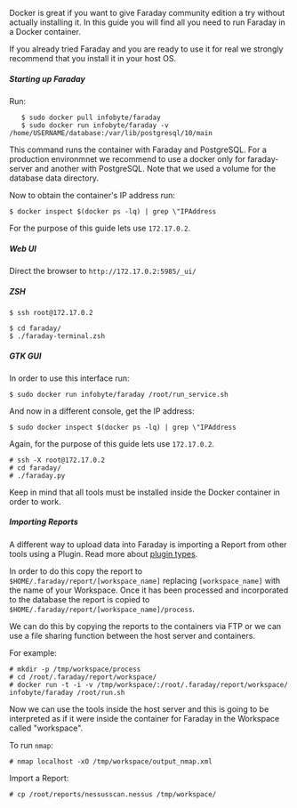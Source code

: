 Docker is great if you want to give Faraday community edition a try without actually installing it. In this guide you will find all you need to run Faraday in a Docker container.

If you already tried Faraday and you are ready to use it for real we strongly recommend that you install it in your host OS.

##### Starting up Faraday

Run:
 ```
    $ sudo docker pull infobyte/faraday
    $ sudo docker run infobyte/faraday -v /home/USERNAME/database:/var/lib/postgresql/10/main
 ```
This command runs the container with Faraday and PostgreSQL. For a production environmnet we recommend to use a docker only for faraday-server and another with PostgreSQL. Note that we used a volume for the database data directory.

Now to obtain the container's IP address run:

    $ docker inspect $(docker ps -lq) | grep \"IPAddress

For the purpose of this guide lets use `172.17.0.2`.

##### Web UI

Direct the browser to `http://172.17.0.2:5985/_ui/`

##### ZSH

    $ ssh root@172.17.0.2

    $ cd faraday/
    $ ./faraday-terminal.zsh

##### GTK GUI

In order to use this interface run:

    $ sudo docker run infobyte/faraday /root/run_service.sh

And now in a different console, get the IP address:

    $ sudo docker inspect $(docker ps -lq) | grep \"IPAddress

Again, for the purpose of this guide lets use `172.17.0.2`.

    # ssh -X root@172.17.0.2
    # cd faraday/
    # ./faraday.py

Keep in mind that all tools must be installed inside the Docker container in order to work.

##### Importing Reports

A different way to upload data into Faraday is importing a Report from other tools using a Plugin. Read more about [plugin types](https://github.com/infobyte/faraday/wiki/Plugin-List#types).

In order to do this copy the report to `$HOME/.faraday/report/[workspace_name]` replacing `[workspace_name]` with the name of your Workspace. Once it has been processed and incorporated to the database the report is copied to `$HOME/.faraday/report/[workspace_name]/process`.

We can do this by copying the reports to the containers via FTP or we can use a file sharing function between the host server and containers.

For example:

    # mkdir -p /tmp/workspace/process
    # cd /root/.faraday/report/workspace/
    # docker run -t -i -v /tmp/workspace/:/root/.faraday/report/workspace/ infobyte/faraday /root/run.sh

Now we can use the tools inside the host server and this is going to be interpreted as if it were inside the container for Faraday in the Workspace called "workspace".

To run `nmap`:

    # nmap localhost -xO /tmp/workspace/output_nmap.xml

Import a Report:

    # cp /root/reports/nessusscan.nessus /tmp/workspace/
